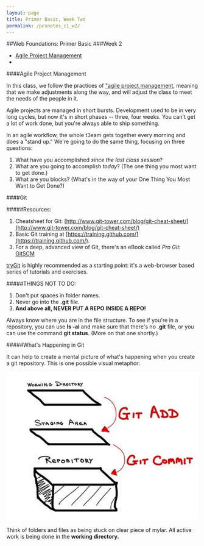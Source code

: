 ```yaml
---
layout: page
title: Primer Basic, Week Two
permalink: /pcsnotes_c1_w2/
---
```

##Web Foundations: Primer Basic
###Week 2

* [Agile Project Management](#agile)
* 

<a name="agile"></a>
####Agile Project Management

In this class, we follow the practices of <a href=http://www.innovationexcellence.com/blog/2014/10/16/25-things-skilled-learners-do-differently/>"agile project management</a>, meaning that we make adjustments along the way, and will adjust the class to meet the needs of the people in it.

Agile projects are managed in short bursts.  Development used to be in very long cycles, but now it's in short phases -- three, four weeks. You can't get a lot of work done, but you're always able to ship something.

In an agile workflow, the whole t3eam gets together every morning and does a "stand up." We're going to do the same thing, focusing on three questions:

1. What have you accomplished *since the last class session*?
2. What are you going to accomplish *today*? (The one thing you most want to get done.)
3. What are you blocks? (What's in the way of your One Thing You Most Want to Get Done?)

<a name="git_basics"></a>
####Git

#####Resources:

1. Cheatsheet for Git: [http://www.git-tower.com/blog/git-cheat-sheet/](http://www.git-tower.com/blog/git-cheat-sheet/)
2. Basic Git training at [https://training.github.com/](https://training.github.com/).
3. For a deep, advanced view of Git, there's an eBook called *Pro Git*: [GitSCM](http://git-scm.com/book/en/v2)
 
[tryGit](https://try.github.io/levels/1/challenges/1) is highly recommended as a starting point: it's a web-browser based series of tutorials and exercises.

#####THINGS NOT TO DO:

1. Don't put spaces in folder names.
2. Never go into the **.git** file.
3. **And above all, NEVER PUT A REPO INSIDE A REPO!**

Always know where you are in the file structure. To see if you're in a repository, you can use **ls -al** and make sure that there's no **.git** file, or you can use the command **git status**.  (More on that one shortly.)

#####What's Happening in Git

It can help to create a mental picture of what's happening when you create a git repository. This is one possible visual metaphor: 

![Git Mental Model](images/GitMentalImage.jpg)

Think of folders and files as being stuck on clear piece of mylar. All active work is being done in the **working directory.**